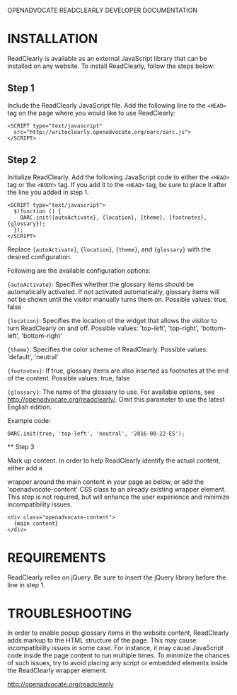 OPENADVOCATE READCLEARLY DEVELOPER DOCUMENTATION

# INSTALLATION

ReadClearly is available as an external JavaScript library that can be
installed on any website. To install ReadClearly, follow the steps
below:

## Step 1

Include the ReadClearly JavaScript file. Add the following line to the
`<HEAD>` tag on the page where you would like to use ReadClearly:

```
<SCRIPT type="text/javascript"
  src="http://writeclearly.openadvocate.org/oarc/oarc.js">
</SCRIPT>
```

## Step 2

Initialize ReadClearly. Add the following JavaScript code to either
the `<HEAD>` tag or the `<BODY>` tag. If you add it to the `<HEAD>`
tag, be sure to place it after the line you added in step 1.

```
<SCRIPT type="text/javascript">
  $(function () {
    OARC.init({autoActivate}, {location}, {theme}, {footnotes}, {glossary});
  });
</SCRIPT>
```

Replace `{autoActivate}`, `{location}`, `{theme}`, and `{glossary}`
with the desired configuration.

Following are the available configuration options:

`{autoActivate}`: Specifies whether the glossary items should be
automatically activated. If not activated automatically, glossary
items will not be shown until the visitor manually turns them
on. Possible values: true, false

`{location}`: Specifies the location of the widget that allows the
visitor to turn ReadClearly on and off. Possible values: 'top-left',
'top-right', 'bottom-left', 'bottom-right'

`{theme}`: Specifies the color scheme of ReadClearly. Possible values:
'default', 'neutral'

`{footnotes}`: If true, glossary items are also inserted as footnotes
at the end of the content. Possible values: true, false

`{glossary}`: The name of the glossary to use. For available options,
see http://openadvocate.org/readclearly/.  Omit this parameter to use
the latest English edition.

Example code:

```
OARC.init(true, 'top-left', 'neutral', '2016-08-22-ES');
```

** Step 3

Mark up content. In order to help ReadClearly identify the actual
content, either add a <div> wrapper around the main content in your
page as below, or add the 'openadvocate-content' CSS class to an
already existing wrapper element. This step is not required, but will
enhance the user experience and minimize incompatibility issues.

```
<div class="openadvocate-content">
  {main content}
</div>
```

# REQUIREMENTS

ReadClearly relies on jQuery. Be sure to insert the jQuery library
before the line in step 1.


# TROUBLESHOOTING

In order to enable popup glossary items in the website content,
ReadClearly adds markup to the HTML structure of the page. This may
cause incompatibility issues in some case. For instance, it may cause
JavaScript code inside the page content to run multiple times. To
minimize the chances of such issues, try to avoid placing any script
or embedded elements inside the ReadClearly wrapper element.

http://openadvocate.org/readclearly

